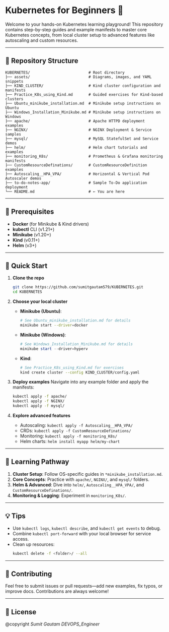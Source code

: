 # Kubernetes for Beginners 🐳

Welcome to your hands-on Kubernetes learning playground! This repository contains step-by-step guides and example manifests to master core Kubernetes concepts, from local cluster setup to advanced features like autoscaling and custom resources.

---

## 📂 Repository Structure

```plaintext
KUBERNETES/                          # Root directory
├── assets/                          # Diagrams, images, and YAML snippets
├── KIND_CLUSTER/                    # Kind cluster configuration and manifests
├── Practice_K8s_using_Kind.md       # Guided exercises for Kind-based clusters
├── Ubuntu_minikube_installation.md  # Minikube setup instructions on Ubuntu
├── Windows_Installation_Minikube.md # Minikube setup instructions on Windows
├── apache/                          # Apache HTTPD deployment examples
├── NGINX/                           # NGINX Deployment & Service samples
├── mysql/                           # MySQL StatefulSet and Service demos
├── helm/                            # Helm chart tutorials and examples
├── monitoring_K8s/                  # Prometheus & Grafana monitoring manifests
├── CustomResourceDefinations/       # CustomResourceDefinition examples
├── Autoscaling__HPA_VPA/            # Horizontal & Vertical Pod Autoscaler demos
├── to-do-notes-app/                 # Sample To-Do application deployment
└── README.md                        # ← You are here
```

---

## 🔧 Prerequisites

- **Docker** (for Minikube & Kind drivers)
- **kubectl** CLI (v1.21+)
- **Minikube** (v1.20+)
- **Kind** (v0.11+)
- **Helm** (v3+)

---

## 🚀 Quick Start

1. **Clone the repo**

   ```bash
   git clone https://github.com/sumitgautam579/KUBERNETES.git
   cd KUBERNETES
   ```

2. **Choose your local cluster**

   - **Minikube (Ubuntu)**:
     ```bash
     # See Ubuntu_minikube_installation.md for details
     minikube start --driver=docker
     ```
   - **Minikube (Windows)**:
     ```powershell
     # See Windows_Installation_Minikube.md for details
     minikube start --driver=hyperv
     ```
   - **Kind**:
     ```bash
     # See Practice_K8s_using_Kind.md for exercises
     kind create cluster --config KIND_CLUSTER/config.yaml
     ```

3. **Deploy examples** Navigate into any example folder and apply the manifests:

   ```bash
   kubectl apply -f apache/
   kubectl apply -f NGINX/
   kubectl apply -f mysql/
   ```

4. **Explore advanced features**

   - Autoscaling: `kubectl apply -f Autoscaling__HPA_VPA/`
   - CRDs: `kubectl apply -f CustomResourceDefinations/`
   - Monitoring: `kubectl apply -f monitoring_K8s/`
   - Helm charts: `helm install myapp helm/my-chart`

---

## 📖 Learning Pathway

1. **Cluster Setup**: Follow OS-specific guides in `*minikube_installation.md`.
2. **Core Concepts**: Practice with `apache/`, `NGINX/`, and `mysql/` folders.
3. **Helm & Advanced**: Dive into `helm/`, `Autoscaling__HPA_VPA/`, and `CustomResourceDefinations/`.
4. **Monitoring & Logging**: Experiment in `monitoring_K8s/`.

---

## 💡 Tips

- Use `kubectl logs`, `kubectl describe`, and `kubectl get events` to debug.
- Combine `kubectl port-forward` with your local browser for service access.
- Clean up resources:
  ```bash
  kubectl delete -f <folder>/ --all
  ```

---

## 🤝 Contributing

Feel free to submit issues or pull requests—add new examples, fix typos, or improve docs. Contributions are always welcome!

---

## 📄 License

@copyright *Sumit Gautam DEVOPS_Engineer*

